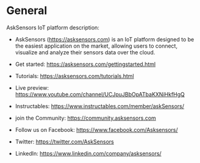 # General
AskSensors IoT platform description:

- AskSensors (https://asksensors.com) is an IoT platform designed to be the easiest application on the market, allowing users to connect, visualize and analyze their sensors data over the cloud.

- Get started: https://asksensors.com/gettingstarted.html

- Tutorials: https://asksensors.com/tutorials.html

- Live preview: https://www.youtube.com/channel/UCJpuJBbOpATbaKXNiHkfHgQ

- Instructables: https://www.instructables.com/member/askSensors/

- join the Community: https://community.asksensors.com

- Follow us on Facebook: https://www.facebook.com/Asksensors/

- Twitter: https://twitter.com/AskSensors

- LinkedIn: https://www.linkedin.com/company/asksensors/

